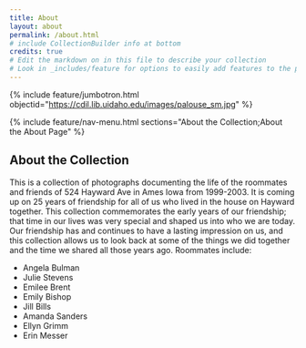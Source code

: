 ```yaml
---
title: About
layout: about
permalink: /about.html
# include CollectionBuilder info at bottom
credits: true
# Edit the markdown on in this file to describe your collection
# Look in _includes/feature for options to easily add features to the page
---
```


{% include feature/jumbotron.html objectid="https://cdil.lib.uidaho.edu/images/palouse_sm.jpg" %}

{% include feature/nav-menu.html sections="About the Collection;About the About Page" %}

## About the Collection

This is a collection of photographs documenting the life of the roommates and friends of 524 Hayward Ave in Ames Iowa from 1999-2003. It is coming up on 25 years of friendship for all of us who lived in the house on Hayward together. This collection commemorates the early years of our friendship; that time in our lives was very special and shaped us into who we are today.  Our friendship has and continues to have a lasting impression on us, and this collection allows us to look back at some of the things we did together and the time we shared all those years ago. Roommates include:

- Angela Bulman
- Julie Stevens
- Emilee Brent
- Emily Bishop
- Jill Bills
- Amanda Sanders
- Ellyn Grimm
- Erin Messer




